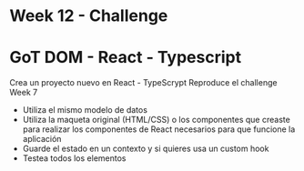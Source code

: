 # Week 12 - Challenge

# GoT DOM - React - Typescript

Crea un proyecto nuevo en React - TypeScrypt
Reproduce el challenge Week 7

-   Utiliza el mismo modelo de datos
-   Utiliza la maqueta original (HTML/CSS) o los componentes que creaste para realizar los componentes de React necesarios para que funcione la aplicación
-   Guarde el estado en un contexto y si quieres usa un custom hook
-   Testea todos los elementos
